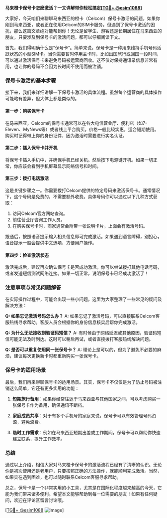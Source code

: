 **马来橙卡保号卡怎麽激活？一文详解带你轻松搞定[[TG💪+ @esim1088](https://t.me/s/esim1088)]**

大家好，今天咱们来聊聊马来西亚的橙卡（Celcom）保号卡激活的问题。如果你刚到马来西亚，或者正在使用Celcom的SIM卡服务，但遇到了保号卡激活的困扰，那么这篇文章绝对能帮到你！无论是留学生、游客还是长期居住在马来西亚的朋友，只要涉及到保号卡的激活问题，都可以仔细阅读下文。

首先，我们得明确什么是“保号卡”。简单来说，保号卡是一种用来维持手机号码活跃状态的小型SIM卡。当你需要暂时停用主卡时，比如出国旅行或回国一段时间，可以通过激活保号卡来避免号码被运营商回收。这不仅对保持通讯录信息非常有用，也让你的号码不会因为长时间不使用而被注销。

### 保号卡激活的基本步骤

接下来，我们来详细讲解一下保号卡激活的具体流程。虽然每个运营商的具体操作可能略有差异，但大体上都是类似的。

#### 第一步：购买保号卡
在马来西亚，Celcom的保号卡通常可以在各大电信营业厅、便利店（如7-Eleven、MyNews等）或者线上平台购买。价格一般比较实惠，适合短期使用。购买时记得带上你的身份证件，因为激活时需要进行实名认证。

#### 第二步：插入保号卡并开机
将保号卡插入手机中，并确保手机已经关机。然后按下电源键开机。如果一切正常，你应该会看到手机屏幕显示网络信号和时间。

#### 第三步：拨打电话激活
这是关键步骤之一。你需要拨打Celcom提供的特定号码来激活保号卡。通常情况下，这个号码是免费的，不需要额外收费。具体号码你可以通过以下几种方式获取：
1. 访问Celcom官方网站查询。
2. 前往营业厅咨询工作人员。
3. 在购买保号卡时，商家通常会附带一张说明卡片，上面会有激活号码。

拨通后，按照语音提示输入相关信息即可完成激活。如果遇到语言障碍，别担心，语音提示一般会提供中文选项，方便用户操作。

#### 第四步：检查激活状态
激活完成后，建议再次确认保号卡是否成功激活。你可以尝试拨打其他电话号码，或者发送短信测试网络连接。如果一切正常，说明保号卡已经成功激活了！

### 注意事项与常见问题解答

在实际操作过程中，可能会出现一些小问题。这里为大家整理了一些常见的疑问及解决方法：

**Q: 如果忘记激活号码怎么办？**
A: 如果忘记了激活号码，可以直接联系Celcom客服热线寻求帮助。客服人员会根据你的身份信息核实后帮你完成激活。

**Q: 为什么无法接收到验证码短信？**
A: 有时候由于网络延迟或其他原因，验证码短信可能无法及时到达。这时可以稍后再试，或者直接拨打客服热线解决问题。

**Q: 是否可以重复使用同一张保号卡？**
A: 理论上是可以的，但为了避免不必要的麻烦，建议每次更换新卡时都重新购买一张保号卡。

### 保号卡的适用场景

最后，我们再来聊聊保号卡的适用场景。其实，保号卡不仅仅是为了防止号码被注销这么简单，它还有更多实用的功能：

1. **短期旅行备用**：如果你经常往返于马来西亚与其他国家之间，可以考虑购买一张保号卡作为备用，确保通讯不断档。
   
2. **家庭成员共享**：对于有多个手机号的家庭来说，保号卡可以有效管理号码资源，避免浪费。

3. **临时工作需求**：例如在马来西亚短期出差或工作期间，保号卡可以帮助你快速建立联系，提升工作效率。

### 总结

通过以上介绍，相信大家对马来橙卡保号卡的激活流程已经有了清晰的认识。无论你是初次使用还是老用户，只要按照正确的方法操作，就能顺利完成激活。当然，如果实在遇到困难，也可以随时联系Celcom客服寻求帮助。

总之，保号卡是一个非常实用的小工具，尤其是在国际化程度越来越高的今天，它能为我们带来诸多便利。希望本文能够帮助到每一位需要的朋友！如果有任何疑问，欢迎在评论区留言讨论哦。

[[TG💪+ @esim1088](https://t.me/s/esim1088) ![Image](https://i.postimg.cc/4NQfJmqS/Snipaste-2025-05-13-00-14-12.png)]